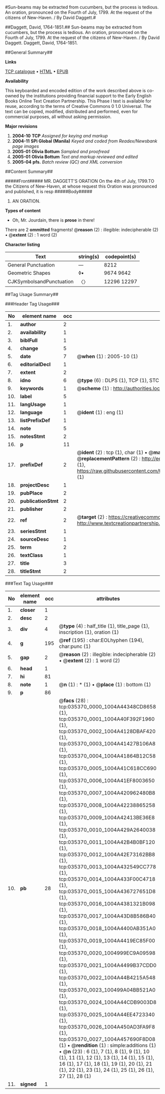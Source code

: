 #Sun-beams may be extracted from cucumbers, but the process is tedious. An oration, pronounced on the Fourth of July, 1799. At the request of the citizens of New-Haven. / By David Daggett.#

##Daggett, David, 1764-1851.##
Sun-beams may be extracted from cucumbers, but the process is tedious. An oration, pronounced on the Fourth of July, 1799. At the request of the citizens of New-Haven. / By David Daggett.
Daggett, David, 1764-1851.

##General Summary##

**Links**

[TCP catalogue](http://www.ota.ox.ac.uk/tcp/)  • 
[HTML](http://tei.it.ox.ac.uk/tcp/Texts-HTML/free/N26/N26595.html)  • 
[EPUB](http://tei.it.ox.ac.uk/tcp/Texts-EPUB/free/N26/N26595.epub)

**Availability**

This keyboarded and encoded edition of the
	       work described above is co-owned by the institutions
	       providing financial support to the Early English Books
	       Online Text Creation Partnership. This Phase I text is
	       available for reuse, according to the terms of Creative
	       Commons 0 1.0 Universal. The text can be copied,
	       modified, distributed and performed, even for
	       commercial purposes, all without asking permission.

**Major revisions**

1. __2004-10__ __TCP__ *Assigned for keying and markup*
1. __2004-11__ __SPi Global (Manila)__ *Keyed and coded from Readex/Newsbank page images*
1. __2005-01__ __Olivia Bottum__ *Sampled and proofread*
1. __2005-01__ __Olivia Bottum__ *Text and markup reviewed and edited*
1. __2005-04__ __pfs.__ *Batch review (QC) and XML conversion*

##Content Summary##

#####Front#####
MR. DAGGETT'S ORATION On the 4th of July, 1799.TO the Citizens of New-Haven, at whose request this Oration was pronounced and published, it is resp
#####Body#####

1. AN ORATION.

**Types of content**

  * Oh, Mr. Jourdain, there is **prose** in there!

There are 2 **ommitted** fragments! 
 @__reason__ (2) : illegible: indecipherable (2)  •  @__extent__ (2) : 1 word (2)

**Character listing**


|Text|string(s)|codepoint(s)|
|---|---|---|
|General Punctuation|—|8212|
|Geometric Shapes|◊▪|9674 9642|
|CJKSymbolsandPunctuation|〈〉|12296 12297|

##Tag Usage Summary##

###Header Tag Usage###

|No|element name|occ|attributes|
|---|---|---|---|
|1.|__author__|2||
|2.|__availability__|1||
|3.|__biblFull__|1||
|4.|__change__|5||
|5.|__date__|7| @__when__ (1) : 2005-10 (1)|
|6.|__editorialDecl__|1||
|7.|__extent__|2||
|8.|__idno__|6| @__type__ (6) : DLPS (1), TCP (1), STC (1), NOTIS (1), IMAGE-SET (1), EVANS-CITATION (1)|
|9.|__keywords__|1| @__scheme__ (1) : http://authorities.loc.gov/ (1)|
|10.|__label__|5||
|11.|__langUsage__|1||
|12.|__language__|1| @__ident__ (1) : eng (1)|
|13.|__listPrefixDef__|1||
|14.|__note__|5||
|15.|__notesStmt__|2||
|16.|__p__|11||
|17.|__prefixDef__|2| @__ident__ (2) : tcp (1), char (1)  •  @__matchPattern__ (2) : ([0-9\-]+):([0-9IVX]+) (1), (.+) (1)  •  @__replacementPattern__ (2) : http://eebo.chadwyck.com/downloadtiff?vid=$1&page=$2 (1), https://raw.githubusercontent.com/textcreationpartnership/Texts/master/tcpchars.xml#$1 (1)|
|18.|__projectDesc__|1||
|19.|__pubPlace__|2||
|20.|__publicationStmt__|2||
|21.|__publisher__|2||
|22.|__ref__|2| @__target__ (2) : https://creativecommons.org/publicdomain/zero/1.0/ (1), http://www.textcreationpartnership.org/docs/. (1)|
|23.|__seriesStmt__|1||
|24.|__sourceDesc__|1||
|25.|__term__|2||
|26.|__textClass__|1||
|27.|__title__|3||
|28.|__titleStmt__|2||


###Text Tag Usage###

|No|element name|occ|attributes|
|---|---|---|---|
|1.|__closer__|1||
|2.|__desc__|2||
|3.|__div__|4| @__type__ (4) : half_title (1), title_page (1), inscription (1), oration (1)|
|4.|__g__|195| @__ref__ (195) : char:EOLhyphen (194), char:punc (1)|
|5.|__gap__|2| @__reason__ (2) : illegible: indecipherable (2)  •  @__extent__ (2) : 1 word (2)|
|6.|__head__|1||
|7.|__hi__|81||
|8.|__note__|1| @__n__ (1) : * (1)  •  @__place__ (1) : bottom (1)|
|9.|__p__|86||
|10.|__pb__|28| @__facs__ (28) : tcp:035370_0000_1004A44348CD8658 (1), tcp:035370_0001_1004A40F392F1960 (1), tcp:035370_0002_1004A4128DBAF420 (1), tcp:035370_0003_1004A41427B106A8 (1), tcp:035370_0004_1004A41864B12C58 (1), tcp:035370_0005_1004A41C618CC690 (1), tcp:035370_0006_1004A41EF8003650 (1), tcp:035370_0007_1004A420962480B8 (1), tcp:035370_0008_1004A42238865258 (1), tcp:035370_0009_1004A42413BE36E8 (1), tcp:035370_0010_1004A429A2640038 (1), tcp:035370_0011_1004A42B4B0BF120 (1), tcp:035370_0012_1004A42E73162BB8 (1), tcp:035370_0013_1004A432549CC778 (1), tcp:035370_0014_1004A433F00C4718 (1), tcp:035370_0015_1004A436727651D8 (1), tcp:035370_0016_1004A4381321B098 (1), tcp:035370_0017_1004A43D8B586B40 (1), tcp:035370_0018_1004A4400AB351A0 (1), tcp:035370_0019_1004A4419EC85F00 (1), tcp:035370_0020_1004999EC9A09598 (1), tcp:035370_0021_1004A4499B37CDD0 (1), tcp:035370_0022_1004A44B4215A548 (1), tcp:035370_0023_100499A04BB521A0 (1), tcp:035370_0024_1004A44CDB9003D8 (1), tcp:035370_0025_1004A44EE4723340 (1), tcp:035370_0026_1004A450AD3FA9F8 (1), tcp:035370_0027_1004A457690F8D08 (1)  •  @__rendition__ (1) : simple:additions (1)  •  @__n__ (23) : 6 (1), 7 (1), 8 (1), 9 (1), 10 (1), 11 (1), 12 (1), 13 (1), 14 (1), 15 (1), 16 (1), 17 (1), 18 (1), 19 (1), 20 (1), 21 (1), 22 (1), 23 (1), 24 (1), 25 (1), 26 (1), 27 (1), 28 (1)|
|11.|__signed__|1||
